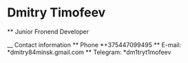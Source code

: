  # Dmitry Timofeev 

** Junior Fronend Developer

__ Contact information
** Phone *+375447099495
** E-mail: *dmitry84minsk.gmail.com
** Telegram: *dm1tryt1mofeev




